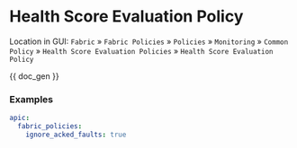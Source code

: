 # Health Score Evaluation Policy

Location in GUI:
`Fabric` » `Fabric Policies` » `Policies` » `Monitoring` » `Common Policy` » `Health Score Evaluation Policies` » `Health Score Evaluation Policy`

{{ doc_gen }}

### Examples

```yaml
apic:
  fabric_policies:
    ignore_acked_faults: true
```
